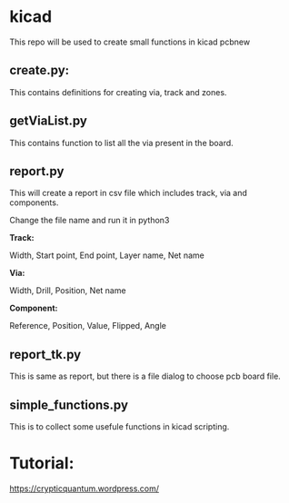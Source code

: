 # kicad

This repo will be used to create small functions in kicad pcbnew

## create.py:

This contains definitions for creating via, track and zones.

## getViaList.py

This contains function to list all the via present in the board.

## report.py

This will create a report in csv file which includes track, via and components.

Change the file name and run it in python3

<b> Track: </b>

Width, Start point, End point, Layer name, Net name

<b> Via: </b>

Width, Drill, Position, Net name

<b> Component: </b>

Reference, Position, Value, Flipped, Angle

## report_tk.py

This is same as report, but there is a file dialog to choose pcb board file.

## simple_functions.py

This is to collect some usefule functions in kicad scripting.

# Tutorial:
https://crypticquantum.wordpress.com/

